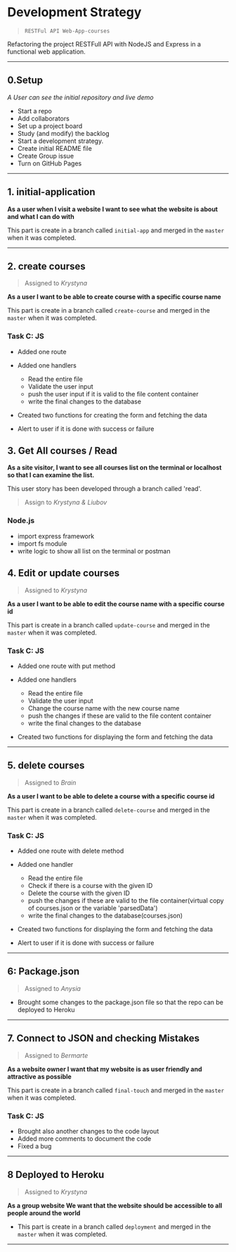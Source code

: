 # Development Strategy

> `RESTFul API Web-App-courses`

Refactoring the project RESTFull API with NodeJS and Express in a functional web application.

---

## 0.Setup

_A User can see the initial repository and live demo_

- Start a repo
- Add collaborators
- Set up a project board
- Study (and modify) the backlog
- Start a development strategy.
- Create initial README file
- Create Group issue
- Turn on GitHub Pages

---

## 1. initial-application

**As a user when I visit a website I want to see what the website is about and what I can do with**

This part is create in a branch called `initial-app` and merged in the `master` when it was completed.

---
## 2. create courses

> Assigned to _Krystyna_

**As a user I want to be able to create course with a specific course name**

This part is create in a branch called `create-course` and merged in the `master` when it was completed.
### Task C: JS

- Added one route
- Added one handlers

  - Read the entire file
  - Validate the user input
  - push the user input if it is valid to the file content container
  - write the final changes to the database

- Created two functions for creating the form and fetching the data
- Alert to user if it is done with success or failure

## 3. Get All courses / Read

**As a site visitor, I want to see all courses list on the terminal or localhost so that I can examine the list.**

This user story has been developed through a branch called 'read'.

> Assign to _Krystyna & Liubov_

### Node.js

- import express framework
- import fs module
- write logic to show all list on the terminal or postman

## 4. Edit or update courses

> Assigned to _Krystyna_

**As a user I want to be able to edit the course name with a specific course id**

This part is create in a branch called `update-course` and merged in the `master` when it was completed.

### Task C: JS

- Added one route with put method
- Added one handlers

  - Read the entire file
  - Validate the user input
  - Change the course name with the new course name
  - push the changes if these are valid to the file content container
  - write the final changes to the database

- Created two functions for displaying the form and fetching the data

---
## 5. delete courses

> Assigned to _Brain_

**As a user I want to be able to delete a course with a specific course id**

This part is create in a branch called `delete-course` and merged in the `master` when it was completed.

### Task C: JS

- Added one route with delete method
- Added one handler

  - Read the entire file
  - Check if there is a course with the given ID
  - Delete the course with the given ID
  - push the changes if these are valid to the file container(virtual copy of courses.json or the variable 'parsedData')
  - write the final changes to the database(courses.json)

- Created two functions for displaying the form and fetching the data
- Alert to user if it is done with success or failure

---
## 6: Package.json

> Assigned to _Anysia_

- Brought some changes to the package.json file so that the repo can be deployed to Heroku

---

## 7. Connect to JSON and checking Mistakes

> Assigned to _Bermarte_

**As a website owner I want that my website is as user friendly and attractive as possible**

This part is create in a branch called `final-touch` and merged in the `master` when it was completed.

### Task C: JS

- Brought also another changes to the code layout
- Added more comments to document the code
- Fixed a bug

---

## 8 Deployed to Heroku

> Assigned to _Krystyna_

**As a group website We want that the website should be accessible to all people around the world**

- This part is create in a branch called `deployment` and merged in the `master` when it was completed.

---
